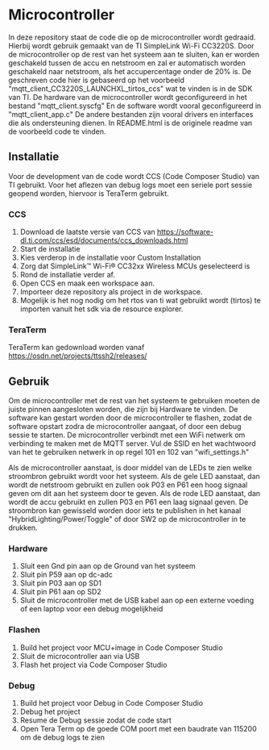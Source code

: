 # Microcontroller
In deze repository staat de code die op de microcontroller wordt gedraaid.
Hierbij wordt gebruik gemaakt van de TI SimpleLink Wi-Fi CC3220S.
Door de microcontroller op de rest van het systeem aan te sluiten, kan er worden geschakeld tussen de accu en netstroom en zal er automatisch worden geschakeld naar netstroom, als het accupercentage onder de 20% is.
De geschreven code hier is gebaseerd op het voorbeeld "mqtt_client_CC3220S_LAUNCHXL_tirtos_ccs" wat te vinden is in de SDK van TI.
De hardware van de microcontroller wordt geconfigureerd in het bestand "mqtt_client.syscfg"
En de software wordt vooral geconfigureerd in "mqtt_client_app.c"
De andere bestanden zijn vooral drivers en interfaces die als ondersteuning dienen.
In README.html is de originele readme van de voorbeeld code te vinden.


## Installatie
Voor de development van de code wordt CCS (Code Composer Studio) van TI gebruikt.
Voor het aflezen van debug logs moet een seriele port sessie geopend worden, hiervoor is TeraTerm gebruikt.

### CCS
1. Download de laatste versie van CCS van https://software-dl.ti.com/ccs/esd/documents/ccs_downloads.html
2. Start de installatie
3. Kies verderop in de installatie voor Custom Installation
4. Zorg dat SimpleLink™ Wi-Fi® CC32xx Wireless MCUs geselecteerd is
5. Rond de installatie verder af.
6. Open CCS en maak een workspace aan.
7. Importeer deze repository als project in de workspace.
8. Mogelijk is het nog nodig om het rtos van ti wat gebruikt wordt (tirtos) te importen vanuit het sdk via de resource explorer.

### TeraTerm
TeraTerm kan gedownload worden vanaf https://osdn.net/projects/ttssh2/releases/


## Gebruik
Om de microcontroller met de rest van het systeem te gebruiken moeten de juiste pinnen aangesloten worden, die zijn bij Hardware te vinden.
De software kan gestart worden door de microcontroller te flashen, zodat de software opstart zodra de microcontroller aangaat, of door een debug sessie te starten.
De microcontroller verbindt met een WiFi netwerk om verbinding te maken met de MQTT server.
Vul de SSID en het wachtwoord van het te gebruiken netwerk in op regel 101 en 102 van "wifi_settings.h"

Als de microcontroller aanstaat, is door middel van de LEDs te zien welke stroombron gebruikt wordt voor het systeem.
Als de gele LED aanstaat, dan wordt de netstroom gebruikt en zullen ook P03 en P61 een hoog signaal geven om dit aan het systeem door te geven.
Als de rode LED aanstaat, dan wordt de accu gebruikt en zullen P03 en P61 een laag signaal geven.
De stroombron kan gewisseld worden door iets te publishen in het kanaal "HybridLighting/Power/Toggle" of door SW2 op de microcontroller in te drukken.

### Hardware
1. Sluit een Gnd pin aan op de Ground van het systeem
2. Sluit pin P59 aan op dc-adc
3. Sluit pin P03 aan op SD1
4. Sluit pin P61 aan op SD2
5. Sluit de microcontroller met de USB kabel aan op een externe voeding of een laptop voor een debug mogelijkheid

### Flashen
1. Build het project voor MCU+image in Code Composer Studio
2. Sluit de microcontroller aan via USB
3. Flash het project via Code Composer Studio

### Debug
1. Build het project voor Debug in Code Composer Studio
2. Debug het project
3. Resume de Debug sessie zodat de code start
4. Open Tera Term op de goede COM poort met een baudrate van 115200 om de debug logs te zien